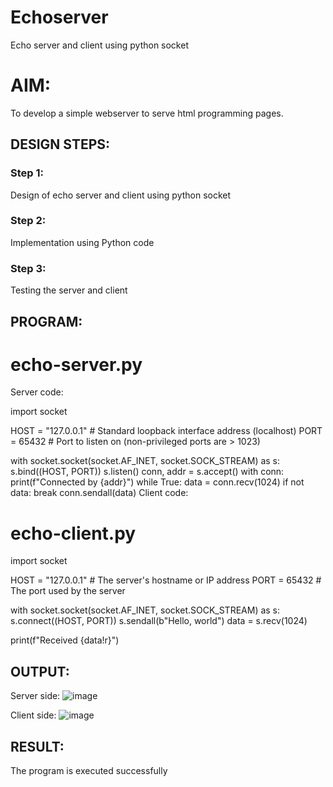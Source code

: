 # Echoserver
Echo server and client using python socket

# AIM:

To develop a simple webserver to serve html programming pages.

## DESIGN STEPS:

### Step 1:

Design of echo server and client using python socket

### Step 2:

Implementation using Python code

### Step 3:

Testing the server and client 

## PROGRAM:

# echo-server.py

Server code:

import socket


HOST = "127.0.0.1"  # Standard loopback interface address (localhost)
PORT = 65432  # Port to listen on (non-privileged ports are > 1023)


with socket.socket(socket.AF_INET, socket.SOCK_STREAM) as s:
    s.bind((HOST, PORT))
    s.listen()
    conn, addr = s.accept()
    with conn:
        print(f"Connected by {addr}")
        while True:
            data = conn.recv(1024)
            if not data:
                break
            conn.sendall(data)
Client code:

# echo-client.py


import socket


HOST = "127.0.0.1"  # The server's hostname or IP address
PORT = 65432  # The port used by the server


with socket.socket(socket.AF_INET, socket.SOCK_STREAM) as s:
    s.connect((HOST, PORT))
    s.sendall(b"Hello, world")
    data = s.recv(1024)


print(f"Received {data!r}")

## OUTPUT:
Server side:
![image](https://github.com/Manjupriya1207/Echoserver/assets/113583090/950ff60b-8547-4161-b691-c2ab60f4af56)

Client side:
![image](https://github.com/Manjupriya1207/Echoserver/assets/113583090/fcf98369-cd04-4adb-be1f-afecf6317bcd)


## RESULT:
The program is executed successfully
